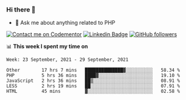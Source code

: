 ### Hi there 👋

<!--
**mustafaculban/mustafaculban** is a ✨ _special_ ✨ repository because its `README.md` (this file) appears on your GitHub profile.

Here are some ideas to get you started:

- 🌱 I’m currently learning ...
- 👯 I’m looking to collaborate on ...
- 🤔 I’m looking for help with ...
- 📫 How to reach me: ...
- 😄 Pronouns: ...
- ⚡ Fun fact: ...

-->
- 💬 Ask me about anything related to PHP

[![Contact me on Codementor](https://www.codementor.io/m-badges/karamusluk/book-session.svg)](https://www.codementor.io/@karamusluk?refer=badge)
[![Linkedin Badge](https://img.shields.io/badge/-Mustafa%20Culban-blue?style=social&logo=Linkedin&logoColor=blue&link=https://www.linkedin.com/in/mustafaculban/)](https://www.linkedin.com/in/mustafaculban/) 
[![GitHub followers](https://img.shields.io/github/followers/karamusluk?label=Follow&style=social)](https://github.com/karamusluk/?tab=follow)


📊 **This week I spent my time on**
<!--START_SECTION:waka-->
```text
Week: 23 September, 2021 - 29 September, 2021

Other        17 hrs 7 mins   ██████████████▓░░░░░░░░░░   58.34 % 
PHP          5 hrs 36 mins   ████▓░░░░░░░░░░░░░░░░░░░░   19.10 % 
JavaScript   2 hrs 36 mins   ██▒░░░░░░░░░░░░░░░░░░░░░░   08.91 % 
LESS         2 hrs 19 mins   ██░░░░░░░░░░░░░░░░░░░░░░░   07.91 % 
HTML         45 mins         ▓░░░░░░░░░░░░░░░░░░░░░░░░   02.58 % 
```
<!--END_SECTION:waka-->

